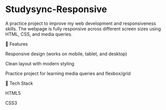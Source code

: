 # Studysync-Responsive
A practice project to improve my web development and responsiveness skills. The webpage is fully responsive across different screen sizes using HTML, CSS, and media queries.

🔹 Features

Responsive design (works on mobile, tablet, and desktop)

Clean layout with modern styling

Practice project for learning media queries and flexbox/grid

🔧 Tech Stack

HTML5

CSS3
